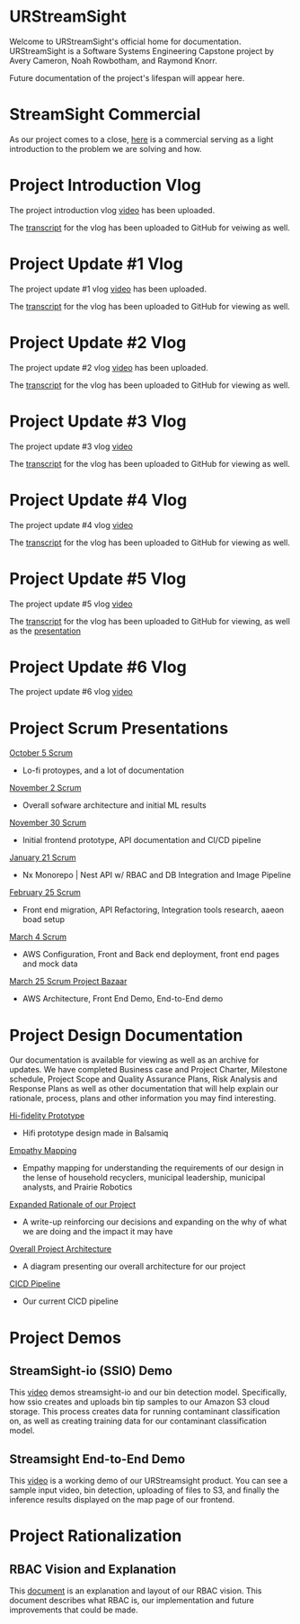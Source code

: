 # URStreamSight
Welcome to URStreamSight's official home for documentation. URStreamSight is a Software Systems Engineering Capstone project by Avery Cameron, Noah Rowbotham, and Raymond Knorr.

Future documentation of the project's lifespan will appear here. 

# StreamSight Commercial
As our project comes to a close, [here](https://youtu.be/Re9pPXRKULg) is a commercial serving as a light introduction to the problem we are solving and how.

# Project Introduction Vlog
The project introduction vlog [video](https://youtu.be/39VHr7tC7xA) has been uploaded.

The [transcript](https://github.com/URStreamSight/URStreamSight.github.io/blob/master/Presentations/Vlog%20Transcripts/2020-09-21%20Project%20Introduction%20Vlog.pdf) for the vlog has been uploaded to GitHub for veiwing as well.

# Project Update #1 Vlog
The project update #1 vlog [video](https://youtu.be/8GEqlb1gqcg) has been uploaded.

The [transcript](https://github.com/URStreamSight/URStreamSight.github.io/blob/master/Presentations/Vlog%20Transcripts/2020-10-19%20Vlog%20Script.pdf) for the vlog has been uploaded to GitHub for viewing as well.

# Project Update #2 Vlog
The project update #2 vlog [video](https://www.youtube.com/watch?v=z5juMZGassc&feature=youtu.be) has been uploaded.

The [transcript](https://github.com/URStreamSight/URStreamSight.github.io/blob/master/Presentations/Vlog%20Transcripts/2020-11-16%20Vlog%20Script.pdf) for the vlog has been uploaded to GitHub for viewing as well.

# Project Update #3 Vlog
The project update #3 vlog [video](https://youtu.be/HCdGqYI7T_w)

The [transcript](https://github.com/URStreamSight/URStreamSight.github.io/blob/master/Presentations/Vlog%20Transcripts/2020-12-14%20Vlog%20Script.pdf) for the vlog has been uploaded to GitHub for viewing as well.

# Project Update #4 Vlog
The project update #4 vlog [video](https://youtu.be/GGd6oA8uBCE)

The [transcript](https://github.com/URStreamSight/URStreamSight.github.io/blob/master/Presentations/Vlog%20Transcripts/2021-02-04%20Vlog%20Script.pdf) for the vlog has been uploaded to GitHub for viewing as well.

# Project Update #5 Vlog
The project update #5 vlog [video](https://youtu.be/F_COZzJo2E0)

The [transcript](https://github.com/URStreamSight/URStreamSight.github.io/blob/master/Presentations/Vlog%20Transcripts/2021-03-18%20Vlog%20Script.pdf) for the vlog has been uploaded to GitHub for viewing, as well as the [presentation](https://github.com/URStreamSight/URStreamSight.github.io/blob/master/Presentations/Vlog%20Transcripts/2021-03-18%20Vlog%20Presentation.pptx) 

# Project Update #6 Vlog
The project update #6 vlog [video](https://youtu.be/L6oKluYa36k)

# Project Scrum Presentations
[October 5 Scrum](https://github.com/URStreamSight/URStreamSight.github.io/blob/master/Presentations/Scrum/Oct%205%20Scrum.pptx)
- Lo-fi protoypes, and a lot of documentation

[November 2 Scrum](https://github.com/URStreamSight/URStreamSight.github.io/blob/master/Presentations/Scrum/Nov%202%20Scrum.pptx)
- Overall sofware architecture and initial ML results

[November 30 Scrum](https://github.com/URStreamSight/URStreamSight.github.io/blob/master/Presentations/Scrum/Nov%2030%20Scrum.pptx)
- Initial frontend prototype, API documentation and CI/CD pipeline

[January 21 Scrum](https://github.com/URStreamSight/URStreamSight.github.io/blob/master/Presentations/Scrum/Jan%2021%20Scrum.pptx)
- Nx Monorepo | Nest API w/ RBAC and DB Integration and Image Pipeline

[February 25 Scrum](https://github.com/URStreamSight/URStreamSight.github.io/blob/master/Presentations/Scrum/Feb%2025%20Scrum.pptx)
- Front end migration, API Refactoring, Integration tools research, aaeon boad setup

[March 4 Scrum](https://github.com/URStreamSight/URStreamSight.github.io/blob/master/Presentations/Scrum/March%204%20Scrum.pptx)
- AWS Configuration, Front and Back end deployment, front end pages and mock data

[March 25 Scrum Project Bazaar](https://github.com/URStreamSight/URStreamSight.github.io/blob/master/Presentations/Scrum/March%2025%20Project%20Bazaar.pptx)
- AWS Architecture, Front End Demo, End-to-End demo
# Project Design Documentation
Our documentation is available for viewing as well as an archive for updates.
We have completed Business case and Project Charter, Milestone schedule,
Project Scope and Quality Assurance Plans, Risk Analysis and Response Plans as well as other documentation that will help explain our rationale, process, plans and other information you may find interesting.

[Hi-fidelity Prototype](https://github.com/URStreamSight/URStreamSight.github.io/blob/master/Documentation/4%20-%20Early%20Design%20Prototypes/Hifi%20Prototype/Front%20End%20URStreamSight.pdf)
- Hifi prototype design made in Balsamiq

[Empathy Mapping](https://github.com/URStreamSight/URStreamSight.github.io/blob/master/Documentation/4%20-%20Early%20Design%20Prototypes/Empathy%20Maps.pdf)
- Empathy mapping for understanding the requirements of our design in the lense of household recyclers, municipal leadership, municipal analysts, and Prairie Robotics

[Expanded Rationale of our Project](https://github.com/URStreamSight/URStreamSight.github.io/blob/master/Documentation/8%20-%20Project%20Rationalizations/Expanded%20Project%20Rationale.pdf)
- A write-up reinforcing our decisions and expanding on the why of what we are doing and the impact it may have

[Overall Project Architecture](https://github.com/URStreamSight/URStreamSight.github.io/blob/master/Documentation/6%20-%20Architecture/AWS%20Architecture.pdf)
- A diagram presenting our overall architecture for our project

[CICD Pipeline](https://github.com/URStreamSight/URStreamSight.github.io/blob/master/Documentation/6%20-%20Architecture/CICD%20Pipeline%20Architecture.pdf)
- Our current CICD pipeline

# Project Demos
## StreamSight-io (SSIO) Demo
This [video](https://youtu.be/qqWzKBt7qy4) demos streamsight-io and our bin detection model. Specifically, how ssio creates and uploads bin tip samples to our Amazon S3 cloud storage. This process creates data for running contaminant classification on, as well as creating training data for our contaminant classification model.

## Streamsight End-to-End Demo
This [video](https://youtu.be/CYLs5wbPKI4) is a working demo of our URStreamsight product. You can see a sample input video, bin detection, uploading of files to S3, and finally the inference results displayed on the map page of our frontend.

# Project Rationalization
## RBAC Vision and Explanation
This [document](https://github.com/URStreamSight/URStreamSight.github.io/blob/master/Documentation/8%20-%20Project%20Rationalizations/RBAC%20Vision%20%26%20Justification.pdf) is an explanation and layout of our RBAC vision. This document describes what RBAC is, our implementation and future improvements that could be made.

